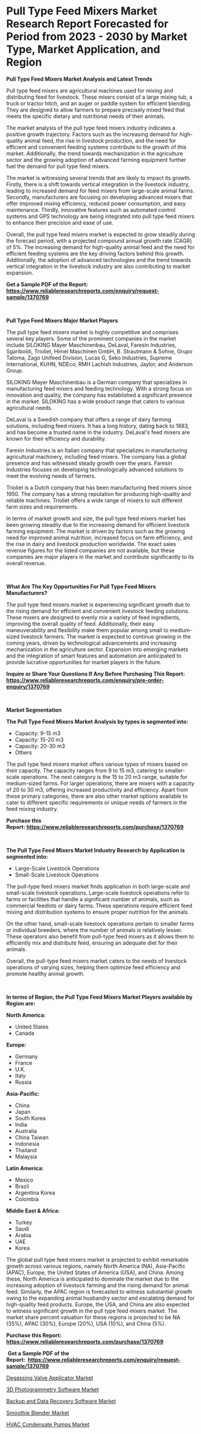 <p><h1>Pull Type Feed Mixers Market Research Report Forecasted for Period from 2023 -  2030 by Market Type, Market Application, and Region</h1></p><p><strong>Pull Type Feed Mixers Market Analysis and Latest Trends</strong></p>
<p><p>Pull type feed mixers are agricultural machines used for mixing and distributing feed for livestock. These mixers consist of a large mixing tub, a truck or tractor hitch, and an auger or paddle system for efficient blending. They are designed to allow farmers to prepare precisely mixed feed that meets the specific dietary and nutritional needs of their animals.</p><p>The market analysis of the pull type feed mixers industry indicates a positive growth trajectory. Factors such as the increasing demand for high-quality animal feed, the rise in livestock production, and the need for efficient and convenient feeding systems contribute to the growth of this market. Additionally, the trend towards mechanization in the agriculture sector and the growing adoption of advanced farming equipment further fuel the demand for pull type feed mixers.</p><p>The market is witnessing several trends that are likely to impact its growth. Firstly, there is a shift towards vertical integration in the livestock industry, leading to increased demand for feed mixers from large-scale animal farms. Secondly, manufacturers are focusing on developing advanced mixers that offer improved mixing efficiency, reduced power consumption, and easy maintenance. Thirdly, innovative features such as automated control systems and GPS technology are being integrated into pull type feed mixers to enhance their precision and ease of use.</p><p>Overall, the pull type feed mixers market is expected to grow steadily during the forecast period, with a projected compound annual growth rate (CAGR) of 5%. The increasing demand for high-quality animal feed and the need for efficient feeding systems are the key driving factors behind this growth. Additionally, the adoption of advanced technologies and the trend towards vertical integration in the livestock industry are also contributing to market expansion.</p></p>
<p><strong>Get a Sample PDF of the Report:&nbsp; <a href="https://www.reliableresearchreports.com/enquiry/request-sample/1370769">https://www.reliableresearchreports.com/enquiry/request-sample/1370769</a></strong></p>
<p>&nbsp;</p>
<p><strong>Pull Type Feed Mixers Major Market Players</strong></p>
<p><p>The pull type feed mixers market is highly competitive and comprises several key players. Some of the prominent companies in the market include SILOKING Mayer Maschinenbau, DeLaval, Faresin Industries, Sgariboldi, Trioliet, Himel Maschinen GmbH, B. Strautmann & Sohne, Grupo Tatoma, Zago Unifeed Division, Lucas G, Seko Industries, Supreme International, KUHN, NDEco, RMH Lachish Industries, Jaylor, and Anderson Group.</p><p>SILOKING Mayer Maschinenbau is a German company that specializes in manufacturing feed mixers and feeding technology. With a strong focus on innovation and quality, the company has established a significant presence in the market. SILOKING has a wide product range that caters to various agricultural needs.</p><p>DeLaval is a Swedish company that offers a range of dairy farming solutions, including feed mixers. It has a long history, dating back to 1883, and has become a trusted name in the industry. DeLaval's feed mixers are known for their efficiency and durability.</p><p>Faresin Industries is an Italian company that specializes in manufacturing agricultural machinery, including feed mixers. The company has a global presence and has witnessed steady growth over the years. Faresin Industries focuses on developing technologically advanced solutions to meet the evolving needs of farmers.</p><p>Trioliet is a Dutch company that has been manufacturing feed mixers since 1950. The company has a strong reputation for producing high-quality and reliable machines. Trioliet offers a wide range of mixers to suit different farm sizes and requirements.</p><p>In terms of market growth and size, the pull type feed mixers market has been growing steadily due to the increasing demand for efficient livestock farming equipment. The market is driven by factors such as the growing need for improved animal nutrition, increased focus on farm efficiency, and the rise in dairy and livestock production worldwide. The exact sales revenue figures for the listed companies are not available, but these companies are major players in the market and contribute significantly to its overall revenue.</p></p>
<p>&nbsp;</p>
<p><strong>What Are The Key Opportunities For Pull Type Feed Mixers Manufacturers?</strong></p>
<p><p>The pull type feed mixers market is experiencing significant growth due to the rising demand for efficient and convenient livestock feeding solutions. These mixers are designed to evenly mix a variety of feed ingredients, improving the overall quality of feed. Additionally, their easy maneuverability and flexibility make them popular among small to medium-sized livestock farmers. The market is expected to continue growing in the coming years, driven by technological advancements and increasing mechanization in the agriculture sector. Expansion into emerging markets and the integration of smart features and automation are anticipated to provide lucrative opportunities for market players in the future.</p></p>
<p><strong>Inquire or Share Your Questions If Any Before Purchasing This Report: <a href="https://www.reliableresearchreports.com/enquiry/pre-order-enquiry/1370769">https://www.reliableresearchreports.com/enquiry/pre-order-enquiry/1370769</a></strong></p>
<p>&nbsp;</p>
<p><strong>Market Segmentation</strong></p>
<p><strong>The Pull Type Feed Mixers Market Analysis by types is segmented into:</strong></p>
<p><ul><li>Capacity: 9-15 m3</li><li>Capacity: 15-20 m3</li><li>Capacity: 20-30 m3</li><li>Others</li></ul></p>
<p><p>The pull type feed mixers market offers various types of mixers based on their capacity. The capacity ranges from 9 to 15 m3, catering to smaller-scale operations. The next category is the 15 to 20 m3 range, suitable for medium-sized farms. For larger operations, there are mixers with a capacity of 20 to 30 m3, offering increased productivity and efficiency. Apart from these primary categories, there are also other market options available to cater to different specific requirements or unique needs of farmers in the feed mixing industry.</p></p>
<p><strong>Purchase this Report:&nbsp;<a href="https://www.reliableresearchreports.com/purchase/1370769">https://www.reliableresearchreports.com/purchase/1370769</a></strong></p>
<p>&nbsp;</p>
<p><strong>The Pull Type Feed Mixers Market Industry Research by Application is segmented into:</strong></p>
<p><ul><li>Large-Scale Livestock Operations</li><li>Small-Scale Livestock Operations</li></ul></p>
<p><p>The pull-type feed mixers market finds application in both large-scale and small-scale livestock operations. Large-scale livestock operations refer to farms or facilities that handle a significant number of animals, such as commercial feedlots or dairy farms. These operations require efficient feed mixing and distribution systems to ensure proper nutrition for the animals.</p><p>On the other hand, small-scale livestock operations pertain to smaller farms or individual breeders, where the number of animals is relatively lesser. These operators also benefit from pull-type feed mixers as it allows them to efficiently mix and distribute feed, ensuring an adequate diet for their animals.</p><p>Overall, the pull-type feed mixers market caters to the needs of livestock operations of varying sizes, helping them optimize feed efficiency and promote healthy animal growth.</p></p>
<p>&nbsp;</p>
<p><strong>In terms of Region, the Pull Type Feed Mixers Market Players available by Region are:</strong></p>
<p>
    <p> <strong> North America: </strong>
        <ul>
            <li>United States</li>
            <li>Canada</li>
        </ul>
        </p> 
    <p> <strong> Europe: </strong>
        <ul>
            <li>Germany</li>
            <li>France</li>
            <li>U.K.</li>
            <li>Italy</li>
            <li>Russia</li>
        </ul>
        </p> 
    <p> <strong> Asia-Pacific: </strong>
        <ul>
            <li>China</li>
            <li>Japan</li>
            <li>South Korea</li>
            <li>India</li>
            <li>Australia</li>
            <li>China Taiwan</li>
            <li>Indonesia</li>
            <li>Thailand</li>
            <li>Malaysia</li>
        </ul>
        </p> 
    <p> <strong> Latin America: </strong>
        <ul>
            <li>Mexico</li>
            <li>Brazil</li>
            <li>Argentina Korea</li>
            <li>Colombia</li>
        </ul>
        </p> 
    <p> <strong> Middle East & Africa: </strong>
        <ul>
            <li>Turkey</li>
            <li>Saudi</li>
            <li>Arabia</li>
            <li>UAE</li>
            <li>Korea</li>
        </ul>
    </p>
    </p>
<p><p>The global pull type feed mixers market is projected to exhibit remarkable growth across various regions, namely North America (NA), Asia-Pacific (APAC), Europe, the United States of America (USA), and China. Among these, North America is anticipated to dominate the market due to the increasing adoption of livestock farming and the rising demand for animal feed. Similarly, the APAC region is forecasted to witness substantial growth owing to the expanding animal husbandry sector and escalating demand for high-quality feed products. Europe, the USA, and China are also expected to witness significant growth in the pull type feed mixers market. The market share percent valuation for these regions is projected to be NA (35%), APAC (30%), Europe (20%), USA (10%), and China (5%).</p></p>
<p><strong>Purchase this Report: <a href="https://www.reliableresearchreports.com/purchase/1370769">https://www.reliableresearchreports.com/purchase/1370769</a></strong></p>
<p>&nbsp;<strong>Get a Sample PDF of the Report:&nbsp;&nbsp;<a href="https://www.reliableresearchreports.com/enquiry/request-sample/1370769">https://www.reliableresearchreports.com/enquiry/request-sample/1370769</a></strong></p>
<p><strong></strong></p>
<p><p><a href="https://www.linkedin.com/pulse/degassing-valve-applicator-market-insights-players-forecast-q2c2e/">Degassing Valve Applicator Market</a></p><p><a href="https://medium.com/@othamcclure/3d-photogrammetry-software-market-size-cagr-trends-2024-2030-fc3091e25da3">3D Photogrammetry Software Market</a></p><p><a href="https://medium.com/@marinaieme/backup-and-data-recovery-software-market-size-cagr-trends-2024-2030-f6371c3b9ab0">Backup and Data Recovery Software Market</a></p><p><a href="https://www.linkedin.com/pulse/smoothie-blender-market-challenges-opportunities-growth-drivers-r2hpe/">Smoothie Blender Market</a></p><p><a href="https://www.linkedin.com/pulse/hvac-condensate-pumps-market-research-report-provides-thorough-c5ole/">HVAC Condensate Pumps Market</a></p></p>